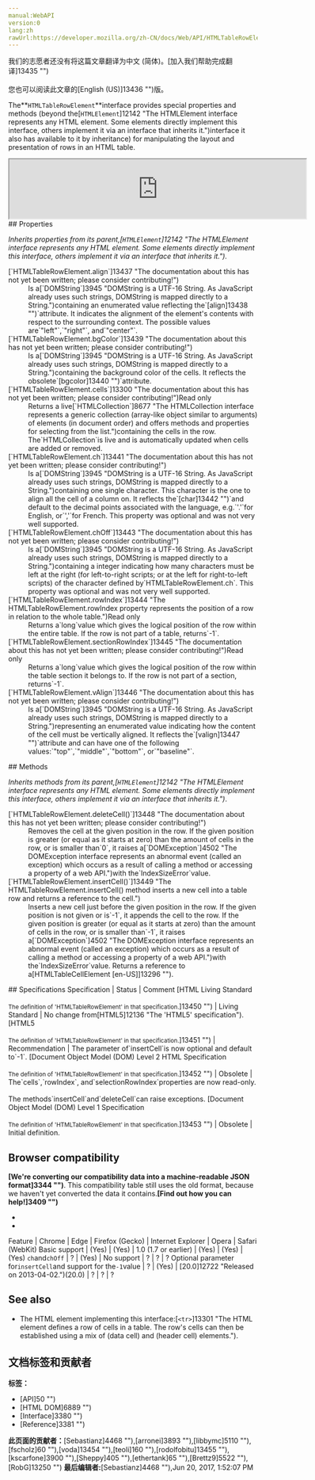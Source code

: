 ```yaml
---
manual:WebAPI
version:0
lang:zh
rawUrl:https://developer.mozilla.org/zh-CN/docs/Web/API/HTMLTableRowElement
---
```




<bdi>我们的志愿者还没有将这篇文章翻译为<bdi>中文 (简体)</bdi>。[加入我们帮助完成翻译]13435 "")<br></br>您也可以阅读此文章的[English (US)]13436 "")版。</bdi>






The**`HTMLTableRowElement`**interface provides special properties and methods (beyond the[`HTMLElement`]12142 "The HTMLElement interface represents any HTML element. Some elements directly implement this interface, others implement it via an interface that inherits it.")interface it also has available to it by inheritance) for manipulating the layout and presentation of rows in an HTML table.

<iframe src='https://mdn.mozillademos.org/en-US/docs/Web/API/HTMLTableRowElement$samples/inheritance_diagram?revision=1262503' width='600' height='120'></iframe>
## Properties<a name="Properties"></a>


<em>Inherits properties from its parent,[`HTMLElement`]12142 "The HTMLElement interface represents any HTML element. Some elements directly implement this interface, others implement it via an interface that inherits it.").</em>

<dl><dt>[`HTMLTableRowElement.align`]13437 "The documentation about this has not yet been written; please consider contributing!")<i></i></dt><dd>Is a[`DOMString`]3945 "DOMString is a UTF-16 String. As JavaScript already uses such strings, DOMString is mapped directly to a String.")containing an enumerated value reflecting the`[align]13438 "")`attribute. It indicates the alignment of the element&#39;s contents with respect to the surrounding context. The possible values are`"left"`,`"right"`, and`"center"`.</dd><dt>[`HTMLTableRowElement.bgColor`]13439 "The documentation about this has not yet been written; please consider contributing!")<i></i></dt><dd>Is a[`DOMString`]3945 "DOMString is a UTF-16 String. As JavaScript already uses such strings, DOMString is mapped directly to a String.")containing the background color of the cells. It reflects the obsolete`[bgcolor]13440 "")`attribute.</dd><dt>[`HTMLTableRowElement.cells`]13300 "The documentation about this has not yet been written; please consider contributing!")Read only</dt><dd>Returns a live[`HTMLCollection`]8677 "The HTMLCollection interface represents a generic collection (array-like object similar to arguments) of elements (in document order) and offers methods and properties for selecting from the list.")containing the cells in the row. The`HTMLCollection`is live and is automatically updated when cells are added or removed.</dd><dt>[`HTMLTableRowElement.ch`]13441 "The documentation about this has not yet been written; please consider contributing!")<i></i></dt><dd>Is a[`DOMString`]3945 "DOMString is a UTF-16 String. As JavaScript already uses such strings, DOMString is mapped directly to a String.")containing one single character. This character is the one to align all the cell of a column on. It reflects the`[char]13442 "")`and default to the decimal points associated with the language, e.g.`'.'`for English, or`','`for French. This property was optional and was not very well supported.</dd><dt>[`HTMLTableRowElement.chOff`]13443 "The documentation about this has not yet been written; please consider contributing!")<i></i></dt><dd>Is a[`DOMString`]3945 "DOMString is a UTF-16 String. As JavaScript already uses such strings, DOMString is mapped directly to a String.")containing a integer indicating how many characters must be left at the right (for left-to-right scripts; or at the left for right-to-left scripts) of the character defined by`HTMLTableRowElement.ch`. This property was optional and was not very well supported.</dd><dt>[`HTMLTableRowElement.rowIndex`]13444 "The HTMLTableRowElement.rowIndex property represents the position of a row in relation to the whole table.")Read only</dt><dd>Returns a`long`value which gives the logical position of the row within the entire table. If the row is not part of a table, returns`-1`.</dd><dt>[`HTMLTableRowElement.sectionRowIndex`]13445 "The documentation about this has not yet been written; please consider contributing!")Read only</dt><dd>Returns a`long`value which gives the logical position of the row within the table section it belongs to. If the row is not part of a section, returns`-1`.</dd><dt>[`HTMLTableRowElement.vAlign`]13446 "The documentation about this has not yet been written; please consider contributing!")<i></i></dt><dd>Is a[`DOMString`]3945 "DOMString is a UTF-16 String. As JavaScript already uses such strings, DOMString is mapped directly to a String.")representing an enumerated value indicating how the content of the cell must be vertically aligned. It reflects the`[valign]13447 "")`attribute and can have one of the following values:`"top"`,`"middle"`,`"bottom"`, or`"baseline"`.</dd></dl>
## Methods<a name="Methods"></a>


<em>Inherits methods from its parent,[`HTMLElement`]12142 "The HTMLElement interface represents any HTML element. Some elements directly implement this interface, others implement it via an interface that inherits it.")</em>.

<dl><dt>[`HTMLTableRowElement.deleteCell()`]13448 "The documentation about this has not yet been written; please consider contributing!")</dt><dd>Removes the cell at the given position in the row. If the given position is greater (or equal as it starts at zero) than the amount of cells in the row, or is smaller than`0`, it raises a[`DOMException`]4502 "The DOMException interface represents an abnormal event (called an exception) which occurs as a result of calling a method or accessing a property of a web API.")with the`IndexSizeError`value.</dd><dt>[`HTMLTableRowElement.insertCell()`]13449 "The HTMLTableRowElement.insertCell() method inserts a new cell into a table row and returns a reference to the cell.")</dt><dd>Inserts a new cell just before the given position in the row. If the given position is not given or is`-1`, it appends the cell to the row. If the given position is greater (or equal as it starts at zero) than the amount of cells in the row, or is smaller than`-1`, it raises a[`DOMException`]4502 "The DOMException interface represents an abnormal event (called an exception) which occurs as a result of calling a method or accessing a property of a web API.")with the`IndexSizeError`value. Returns a reference to a[HTMLTableCellElement [en-US]]13296 "").</dd></dl>
## Specifications<a name="Specifications"></a>
Specification | Status | Comment 
[HTML Living Standard<br></br><small>The definition of &#39;HTMLTableRowElement&#39; in that specification.</small>]13450 "") | Living Standard | No change from[HTML5]12136 "The 'HTML5' specification"). 
[HTML5<br></br><small>The definition of &#39;HTMLTableRowElement&#39; in that specification.</small>]13451 "") | Recommendation | The parameter of`insertCell`is now optional and default to`-1`. 
[Document Object Model (DOM) Level 2 HTML Specification<br></br><small>The definition of &#39;HTMLTableRowElement&#39; in that specification.</small>]13452 "") | Obsolete | The`cells`,`rowIndex`, and`selectionRowIndex`properties are now read-only.<br></br>The methods`insertCell`and`deleteCell`can raise exceptions. 
[Document Object Model (DOM) Level 1 Specification<br></br><small>The definition of &#39;HTMLTableRowElement&#39; in that specification.</small>]13453 "") | Obsolete | Initial definition. 


## Browser compatibility<a name="Browser_compatibility"></a>


**[We&#39;re converting our compatibility data into a machine-readable JSON format]3344 "")**. This compatibility table still uses the old format, because we haven&#39;t yet converted the data it contains.**[Find out how you can help!]3409 "")**


* 
* 
Feature | Chrome | Edge | Firefox (Gecko) | Internet Explorer | Opera | Safari (WebKit) 
Basic support | (Yes) | (Yes) | 1.0 (1.7 or earlier) | (Yes) | (Yes) | (Yes) 
`ch`and`chOff` | ? | (Yes) | No support | ? | ? | ? 
Optional parameter for`insertCell`and support for the`-1`value | ? | (Yes) | [20.0]12722 "Released on 2013-04-02.")(20.0) | ? | ? | ? 





## See also<a name="See_also"></a>

* The HTML element implementing this interface:[`<tr>`]13301 "The HTML <tr> element defines a row of cells in a table. The row's cells can then be established using a mix of <td> (data cell) and <th> (header cell) elements.").
<dl><dt></dt></dl>


## 文档标签和贡献者
**标签：**
* [API]50 "")
* [HTML DOM]6889 "")
* [Interface]3380 "")
* [Reference]3381 "")

**此页面的贡献者：**[Sebastianz]4468 ""),[arronei]3893 ""),[libbymc]5110 ""),[fscholz]60 ""),[voda]13454 ""),[teoli]160 ""),[rodolfobitu]13455 ""),[kscarfone]3900 ""),[Sheppy]405 ""),[ethertank]65 ""),[Brettz9]5522 ""),[RobG]13250 "")
**最后编辑者:**[Sebastianz]4468 ""),<time>Jun 20, 2017, 1:52:07 PM</time>


